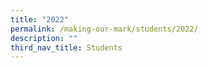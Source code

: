 ```yaml
---
title: "2022"
permalink: /making-our-mark/students/2022/
description: ""
third_nav_title: Students
---
```

